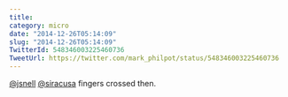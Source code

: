 ```yaml
---
title: 
category: micro
date: "2014-12-26T05:14:09"
slug: "2014-12-26T05:14:09"
TwitterId: 548346003225460736
TweetUrl: https://twitter.com/mark_philpot/status/548346003225460736
---
```


[@jsnell](https://twitter.com/jsnell) [@siracusa](https://twitter.com/siracusa)
fingers crossed then.
